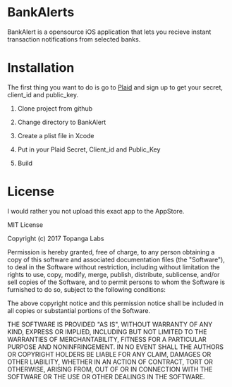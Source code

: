 # BankAlerts
BankAlert is a opensource iOS application that lets you recieve instant transaction notifications from selected banks.  

# Installation
The first thing you want to do is go to [Plaid](https://plaid.com) and sign up to get your secret, client_id and public_key. 

1. Clone project from github

2. Change directory to BankAlert

3. Create a plist file in Xcode

4. Put in your Plaid Secret, Client_id and Public_Key

5. Build

# License
I would rather you not upload this exact app to the AppStore. 

MIT License

Copyright (c) 2017 Topanga Labs 

Permission is hereby granted, free of charge, to any person obtaining a copy
of this software and associated documentation files (the "Software"), to deal
in the Software without restriction, including without limitation the rights
to use, copy, modify, merge, publish, distribute, sublicense, and/or sell
copies of the Software, and to permit persons to whom the Software is
furnished to do so, subject to the following conditions:

The above copyright notice and this permission notice shall be included in all
copies or substantial portions of the Software.

THE SOFTWARE IS PROVIDED "AS IS", WITHOUT WARRANTY OF ANY KIND, EXPRESS OR
IMPLIED, INCLUDING BUT NOT LIMITED TO THE WARRANTIES OF MERCHANTABILITY,
FITNESS FOR A PARTICULAR PURPOSE AND NONINFRINGEMENT. IN NO EVENT SHALL THE
AUTHORS OR COPYRIGHT HOLDERS BE LIABLE FOR ANY CLAIM, DAMAGES OR OTHER
LIABILITY, WHETHER IN AN ACTION OF CONTRACT, TORT OR OTHERWISE, ARISING FROM,
OUT OF OR IN CONNECTION WITH THE SOFTWARE OR THE USE OR OTHER DEALINGS IN THE
SOFTWARE.
